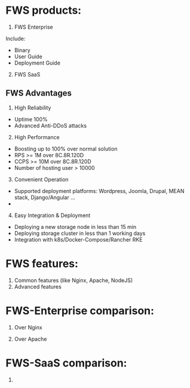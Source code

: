 # FWS products:
1. FWS Enterprise

Include:
- Binary
- User Guide
- Deployment Guide
2. FWS SaaS

## FWS Advantages
1. High Reliability
- Uptime 100%
- Advanced Anti-DDoS attacks
2. High Performance
- Boosting up to 100% over normal solution
- RPS >= 1M over 8C.8R.120D
- CCPS >= 10M over 8C.8R.120D
- Number of hosting user > 10000 
3. Convenient Operation
- Supported deployment platforms: Wordpress, Joomla, Drupal, MEAN stack, Django/Angular ... 
- 
4. Easy Integration & Deployment
- Deploying a new storage node in less than 15 min
- Deploying storage cluster in less than 1 working days
- Integration with k8s/Docker-Compose/Rancher RKE


# FWS features:
1. Common features (like Nginx, Apache, NodeJS)
2. Advanced features

# FWS-Enterprise comparison:
1. Over Nginx

2. Over Apache

# FWS-SaaS comparison:
1. 
